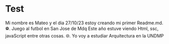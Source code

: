 # Test
Mi nombre es Mateo y el dia 27/10/23 estoy creando mi primer Readme.md. 
⚽. Juego al futbol en San Jose de Mdq
Este año estuve viendo Html, ssc, javaScript entre otras cosas.
🌐. Yo voy a estudiar Arquitectura en la UNDMP 
